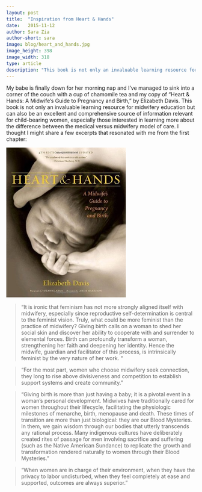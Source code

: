 ```yaml
---
layout: post
title:  "Inspiration from Heart & Hands"
date:   2015-11-12
author: Sara Zia
author-short: sara
image: blog/heart_and_hands.jpg
image_height: 398
image_width: 318
type: article
description: "This book is not only an invaluable learning resource for midwifery education but can also be an excellent and comprehensive source of information relevant for child-bearing women, especially those interested in learning more about the difference between the medical versus midwifery model of care."
---
```


My babe is finally down for her morning nap and I’ve managed to sink into a corner of the couch with a cup of chamomile tea and my copy of “Heart & Hands: A Midwife’s Guide to Pregnancy and Birth,” by Elizabeth Davis. This book is not only an invaluable learning resource for midwifery education but can also be an excellent and comprehensive source of information relevant for child-bearing women, especially those interested in learning more about the difference between the medical versus midwifery model of care.  I thought I might share a few excerpts that resonated with me from the first chapter:

<img class="small-5 columns" src="/images/blog/heart_and_hands.jpg">

> “It is ironic that feminism has not more strongly aligned itself with midwifery, especially since reproductive self-determination is central to the feminist vision. Truly, what could be more feminist than the practice of midwifery? Giving birth calls on a woman to shed her social skin and discover her ability to cooperate with and surrender to elemental forces. Birth can profoundly transform a woman, strengthening her faith and deepening her identity. Hence the midwife, guardian and facilitator of this process, is intrinsically feminist by the very nature of her 
work. “

> “For the most part, women who choose midwifery seek connection, they long to rise above divisiveness and competition to establish support systems and create community.”

> “Giving birth is more than just having a baby; it is a pivotal event in a woman’s personal development. Midwives have traditionally cared for women throughout their lifecycle, facilitating the physiologic milestones of menarche, birth, menopause and death. These times of transition are more than just biological: they are our Blood Mysteries. In them, we gain wisdom through our bodies that utterly transcends any rational process. Many indigenous cultures have deliberately created rites of passage for men involving sacrifice and suffering (such as the Native American Sundance) to replicate the growth and transformation rendered naturally 
to women through their Blood Mysteries.”

> “When women are in charge of their environment, when they have the privacy to labor undisturbed, when they feel completely at ease and supported, outcomes are always superior.”

